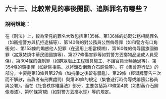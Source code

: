 ## 六十三、比較常見的事後開罰、追訴罪名有哪些？

### 說明規範：

在《刑法》上，較為常見的罪名大致包括第135條、第136條的妨礙公務相關罪名（如衝撞警方與抗拒逮捕等）、第140條的對公務員公然侮辱罪（如和警方有口角衝突）、第153條的煽惑他人犯罪（在適用上相當模糊）、第160條的侮辱國旗國徽罪（當眾焚燒中華民國國旗等）、第277條傷害罪等如對警方丟擲物品造成人員受傷）、第304條的強制罪（如群眾阻止工程機具施工、不讓官員車輛通過等）、第354條的毀損罪（如拆除拒馬、以斧頭砍倒蔣介石銅像等）。在《集會遊行法》的部分，主要是第18條與第27條（如抗爭之後留有髒亂）、第29條（經舉牌警告三次而不解散，首謀者有刑責處罰）與第30條的規定（集會遊行時侮辱或誹謗公務員與公署）。而在《社會秩序維護法》部分，主要包括第73條第4款（如對蔣介石銅像潑漆）、第91條第1款（如對警方丟擲水球）等的規定。
